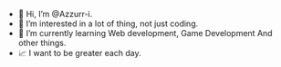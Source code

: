 - 👋 Hi, I’m @Azzurr-i.
- 📕 I’m interested in a lot of thing, not just coding.
- 🌱 I’m currently learning Web development, Game Development And other things.
- 📈 I want to be greater each day.


<!---
Azzurr-i/Azzurr-i is a ✨ special ✨ repository because its `README.md` (this file) appears on your GitHub profile.
You can click the Preview link to take a look at your changes.
--->
